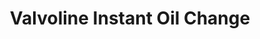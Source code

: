 ---
title: "Valvoline Instant Oil Change"
url: /milwaukee/valvoline-instant-oil-change/
shop: Autowerkstatt
---